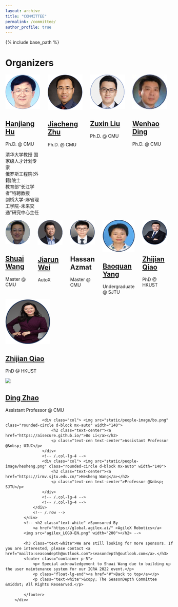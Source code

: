 ```yaml
---
layout: archive
title: "COMMITTEE" 
permalink: /committee/
author_profile: true
---
```


{% include base_path %}

<style>
        .container1 {
            position: relative;
            width: 100%;
            max-width: 5000px;
        }
        
        .modal-content {
            border: 2px solid rgb(255, 187, 0);
            background-color: rgb(0, 0, 0);
            border-radius: 15px;
        }
        
        .modal-header {
            background-color: rgb(255, 187, 0);
            border: 2px solid rgb(255, 187, 0);
            border-top-left-radius: 10px;
            border-top-right-radius: 10px;
        }
        
        .modal-footer {
            border-top: 0 none;
        }
        
        .container1 img {
            width: 100%;
            height: auto;
        }
        
         :target:before {
            content: "";
            display: block;
            height: 100px;
            margin: -90px 0 0;
        }
        
        .container1 .btn {
            position: absolute;
            top: 75%;
            left: 50%;
            transform: translate(-50%, -50%);
            -ms-transform: translate(-50%, -50%);
            background-color: rgb(255, 187, 0);
            color: white;
            font-size: 20px;
            padding: 18px 280px;
            border: none;
            cursor: pointer;
            border-radius: 6px;
            text-align: center;
        }
        
        .container1 .btn:hover {
            background-color: black;
        }
        
        .mx-a {}
        
        .text-cen {}
        
        .mb-6 {}

.row {
    --bs-gutter-x: 1.5rem;
    --bs-gutter-y: 0;
    display: flex;
    flex-wrap: wrap;
    margin-top: calc(-1 * var(--bs-gutter-y));
    margin-right: calc(-.5 * var(--bs-gutter-x));
    margin-left:calc(-.5 * var(--bs-gutter-x))
}

.row > * {
    flex-shrink: 0;
    width: 100%;
    max-width: 100%;
    padding-right: calc(var(--bs-gutter-x) * .5);
    padding-left: calc(var(--bs-gutter-x) * .5);
    margin-top:var(--bs-gutter-y)
}

.col {
    flex:1 0 0%
}

.row-cols-auto > * {
    flex: 0 0 auto;
    width:auto
}

.row-cols-1 > * {
    flex: 0 0 auto;
    width:100%
}

.row-cols-2 > * {
    flex: 0 0 auto;
    width:50%
}

.row-cols-3 > * {
    flex: 0 0 auto;
    width:33.3333333333%
}

.row-cols-4 > * {
    flex: 0 0 auto;
    width:25%
}

.row-cols-5 > * {
    flex: 0 0 auto;
    width:20%
}

.row-cols-6 > * {
    flex: 0 0 auto;
    width:16.6666666667%
}

.col-auto {
    flex: 0 0 auto;
    width:auto
}

.col-1 {
    flex: 0 0 auto;
    width:8.33333333%
}

.col-2 {
    flex: 0 0 auto;
    width:16.66666667%
}

.col-3 {
    flex: 0 0 auto;
    width:25%
}

.col-4 {
    flex: 0 0 auto;
    width:33.33333333%
}

.col-5 {
    flex: 0 0 auto;
    width:41.66666667%
}

.col-6 {
    flex: 0 0 auto;
    width:50%
}

.col-7 {
    flex: 0 0 auto;
    width:58.33333333%
}

.col-8 {
    flex: 0 0 auto;
    width:66.66666667%
}

.col-9 {
    flex: 0 0 auto;
    width:75%
}

.col-10 {
    flex: 0 0 auto;
    width:83.33333333%
}

.col-11 {
    flex: 0 0 auto;
    width:91.66666667%
}

.col-12 {
    flex: 0 0 auto;
    width:100%
}


	
    </style>


<style>
.i-list[data-v-662c1668] {
	width: 100%;
	display: flex;
	justify-content: space-between;
	margin-top: 20px
}

.l-img[data-v-662c1668] {
	width: 30%;
	margin-right: 20px
}

.img-bottom[data-v-662c1668] {
	background: #fff;
	width: 100%;
	overflow: hidden
}
</style>





<div>
<h1>Organizers</h1>
            <div class="container">
                <!-- Three columns of text below the carousel -->
                <div class="row">
                    <div class="col"> <img src="../images/prof1.png"  width="140">
                        <h2><a href="https://hanjianghu.net/">Hanjiang Hu</a></h2>
                        <p>Ph.D. @ CMU</p>
			<p>清华大学教授 国家级人才计划专家</br>俄罗斯工程院(外籍)院士</br>教育部“长江学者”特聘教授</br>剑桥大学-麻省理工学院-未来交通”研究中心主任</br></p>
                    </div>
                    <!-- /.col-lg-4 -->
                    <div class="col"> <img src="../images/prof2.png"  width="140">
                        <h2><a href="https://jiachengzhuml.github.io/">Jiacheng Zhu</a></h2>
                        <p>Ph.D. @ CMU</p>
                    </div>
                    <!-- /.col-lg-4 -->
                    <div class="col"> <img src="../images/prof3.png"  width="140">
                        <h2><a href="https://zuxin.me/">Zuxin Liu</a></h2>
                        <p>Ph.D. @ CMU</p>
                    </div>
                    <div class="col"> <img src="../images/prof4.jpg"  width="140">
                        <h2><a href="https://wenhao.pub/">Wenhao Ding</a></h2>
                        <p>Ph.D. @ CMU</p>
                    </div>
                    <!-- /.col-lg-4 -->
                </div>
                <!-- /.row -->
            </div>
            <div class="container ">
                <!-- Three columns of text below the carousel -->
                <div class="row">
                    <!-- /.col-lg-4 -->
                    <div class="col"> <img src="../images/prof5.jpg"  width="140">
                        <h2><a href="https://www.linkedin.com/in/shuaiwa253/">Shuai Wang</a></h2>
                        <p>Master @ CMU</p>
                    </div>
                    <div class="col"> <img src="../images/prof6.jpg"  width="140">
                        <h2><a href="https://www.linkedin.com/in/jiarun-wei-gemini/">Jiarun Wei</a></h2>
                        <p>AutoX</p>
                    </div>
                    <div class="col"> <img src="../images/prof7.png"  width="140">
                    <h2>Hassan Azmat</h2>
                    <p>Master @ CMU</p>
                    </div>
                    <!-- /.col-lg-4 -->
                    <div class="col"> <img src="../images/prof8.png"  width="140">
                        <h2><a href="https://yangbaoquan.github.io/">Baoquan Yang</a></h2>
                        <p>Undergraduate @ SJTU</p>
                    </div>
                    <div class="col"> <img src="../images/prof9.png"  width="140">
                        <h2><a href="https://qiaozhijian.github.io/">Zhijian Qiao</a></h2>
                        <p>PhD @ HKUST</p>
                    </div>
		    <div class="col"> <img src="../images/prof10.png"  width="140">
                        <h2><a href="https://qiaozhijian.github.io/">Zhijian Qiao</a></h2>
                        <p>PhD @ HKUST</p>
                    </div>
                    <!-- /.col-lg-4 -->
                </div>
                <!-- /.row -->
            </div>
            <div class="container">
                <!-- Three columns of text below the carousel -->
                <div class="row">
                    <div class="col"> <img src="static/people-image/ding.jpg" class="rounded-circle mx-auto d-block" width="140">
                        <h2 class="text-center"><a href="https://safeai-lab.github.io/">Ding Zhao</a></h2>
                        <p class="text-center">Assistant Professor @ CMU</p>
                    </div>

                    <div class="col"> <img src="static/people-image/bo.png" class="rounded-circle d-block mx-auto" width="140">
                        <h2 class="text-center"><a href="https://aisecure.github.io/">Bo Li</a></h2>
                        <p class="text-cen text-center">Assistant Professor @&nbsp; UIUC</p>
                    </div>
                    <!-- /.col-lg-4 -->
                    <div class="col"> <img src="static/people-image/hesheng.png" class="rounded-circle d-block mx-auto" width="140">
                        <h2 class="text-center"><a href="https://irmv.sjtu.edu.cn/">Hesheng Wang</a></h2>
                        <p class="text-cen text-center">Professor @&nbsp; SJTU</p>
                    </div>
                    <!-- /.col-lg-4 -->
                    <!-- /.col-lg-4 -->
                </div>
                <!-- /.row -->
            </div>
            <!-- <h2 class="text-white" >Sponsored By
                <a href="https://global.agilex.ai/" >AgileX Robotics</a>
            <img src="agilex_LOGO-EN.png" width="200"></h2> -->
            
            <h3 class="text-white">We are still looking for more sponsors. If you are interested, please contact <a href="mailto:seasondepth@outlook.com">seasondepth@outlook.com</a>.</h3>
            <footer class="container p-5">
                <p> Special acknowledgement to Shuai Wang due to building up the user maintenance system for our ICRA 2022 event.</p>
                <p class="float-lg-end"><a href="#">Back to top</a></p>
                <p class="text-white">&copy; The SeasonDepth Committee &middot; All Rights Researved.</p>
                
            </footer>
        </div>

